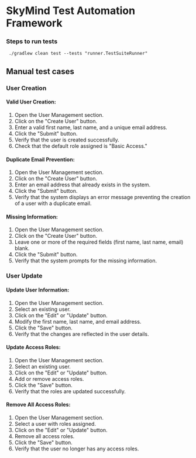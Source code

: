 # SkyMind Test Automation Framework

### Steps to run tests

```
 ./gradlew clean test --tests "runner.TestSuiteRunner"
 ```

## Manual test cases

### User Creation

#### Valid User Creation:
1. Open the User Management section.
2. Click on the "Create User" button.
3. Enter a valid first name, last name, and a unique email address.
4. Click the "Submit" button.
5. Verify that the user is created successfully.
6. Check that the default role assigned is "Basic Access."

#### Duplicate Email Prevention:
1. Open the User Management section.
2. Click on the "Create User" button.
3. Enter an email address that already exists in the system.
4. Click the "Submit" button.
5. Verify that the system displays an error message preventing the creation of a user with a duplicate email.

#### Missing Information:

1. Open the User Management section.
2. Click on the "Create User" button.
3. Leave one or more of the required fields (first name, last name, email) blank.
4. Click the "Submit" button.
5. Verify that the system prompts for the missing information.

### User Update

#### Update User Information:

1. Open the User Management section.
2. Select an existing user.
3. Click on the "Edit" or "Update" button.
4. Modify the first name, last name, and email address.
5. Click the "Save" button.
6. Verify that the changes are reflected in the user details.

#### Update Access Roles:

1. Open the User Management section.
2. Select an existing user.
3. Click on the "Edit" or "Update" button.
4. Add or remove access roles.
5. Click the "Save" button.
6. Verify that the roles are updated successfully.


#### Remove All Access Roles:

1. Open the User Management section.
2. Select a user with roles assigned.
3. Click on the "Edit" or "Update" button.
4. Remove all access roles.
5. Click the "Save" button.
6. Verify that the user no longer has any access roles.